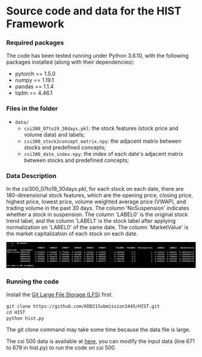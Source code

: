 # Source code and data for the HIST Framework

### Required packages
The code has been tested running under Python 3.6.10, with the following packages installed (along with their dependencies):
- pytorch == 1.5.0
- numpy == 1.19.1
- pandas == 1.1.4
- tqdm == 4.46.1

### Files in the folder
- `data/`
  - `csi300_07to19_30days.pkl`: the stock features (stock price and volume data) and labels;
  - `csi300_stock2concept_matrix.npy`: the adjacent matrix between stocks and predefined concepts;
  - `csi300_date_index.npy`: the index of each date's adjacent matrix between stocks and predefined concepts;

### Data Description
In the csi300_07to19_30days.pkl, for each stock on each date, there are 180-dimensional stock features, which are the opening price, closing price, highest price, lowest price, volume weighted average price (VWAP), and trading volume in the past 30 days. The column 'NoSuspension' indicates whether a stock in suspension. The column 'LABEL0' is the original stock trend label, and the column 'LABEL1' is the stock label after applying normalization on 'LABEL0' of the same date. The column 'MarketValue' is the market capitalization of each stock on each date.

![](https://github.com/KDD21Submission3445/HIST/blob/master/data_example.jpg)

### Running the code
Install the [Git Large File Storage (LFS)](https://git-lfs.github.com/) first.
```
git clone https://github.com/KDD21Submission3445/HIST.git
cd HIST
python hist.py
```
The git clone command may take some time because the data file is large.

The csi 500 data is available at [here](https://drive.google.com/file/d/1JlSD3IVwOH0Ts3zjCJnQFK_96_dFkHbb/view?usp=sharing), you can modify the input data (line 671 to 679 in hist.py) to run the code on csi 500.
